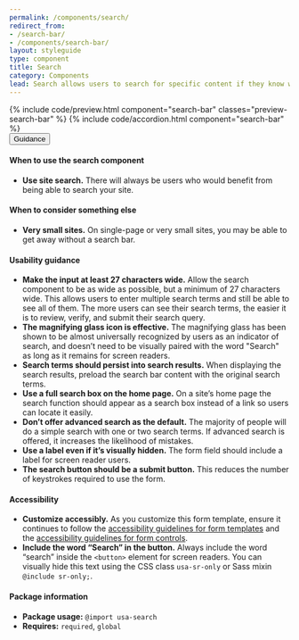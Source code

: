 ```yaml
---
permalink: /components/search/
redirect_from:
- /search-bar/
- /components/search-bar/
layout: styleguide
type: component
title: Search
category: Components
lead: Search allows users to search for specific content if they know what search terms to use or can’t find desired content in the main navigation
---
```


<section class="site-component-section">
  {% include code/preview.html component="search-bar" classes="preview-search-bar" %}
  {% include code/accordion.html component="search-bar" %}
  <div class="usa-accordion usa-accordion--bordered site-accordion-docs">
    <button class="usa-button-unstyled usa-accordion__button"
        aria-expanded="true" aria-controls="search-bar-docs">
      Guidance
    </button>
    <div id="search-bar-docs" aria-hidden="false" class="usa-accordion__content site-component-usage">
      <h4>When to use the search component</h4>
      <ul class="usa-content-list">
        <li><strong>Use site search.</strong> There will always be users who  would benefit from being able to search your site.</li>
      </ul>
      <h4>When to consider something else</h4>
      <ul class="usa-content-list">
        <li><strong>Very small sites.</strong> On single-page or very small sites, you may be able to get away without a search bar.</li>
      </ul>
      <h4>Usability guidance</h4>
      <ul class="usa-content-list">
        <li><strong>Make the input at least 27 characters wide.</strong> Allow the search component to be as wide as possible, but a minimum of 27 characters wide. This allows users to enter multiple search terms and still be able to see all of them. The more users can see their search terms, the easier it is to review, verify, and submit their search query.</li>
        <li><strong>The magnifying glass icon is effective.</strong> The magnifying glass has been shown to be almost universally recognized by users as an indicator of search, and doesn’t need to be visually paired with the word "Search" as long as it remains for screen readers.</li>
        <li><strong>Search terms should persist into search results.</strong> When displaying the search results, preload the search bar content with the original search terms.</li>
        <li><strong>Use a full search box on the home page.</strong> On a site’s home page the search function should appear as a search box instead of a link so users can locate it easily.</li>
        <li><strong>Don’t offer advanced search as the default.</strong> The majority of people will do a simple search with one or two search terms. If advanced search is offered, it increases the likelihood of mistakes.</li>
        <li><strong>Use a label even if it’s visually hidden.</strong> The form field should include a label for screen reader users.</li>
        <li><strong>The search button should be a submit button.</strong> This reduces the number of keystrokes required to use the form.</li>
      </ul>
      <h4 class="usa-heading">Accessibility</h4>
      <ul class="usa-content-list">
        <li><strong>Customize accessibly.</strong> As you customize this form template, ensure it continues to follow the <a href="{{ site.baseurl }}/form-templates/">accessibility guidelines for form templates</a> and the <a href="{{ site.baseurl }}/form-controls/">accessibility guidelines for form controls</a>.</li>
        <li><strong>Include the word “Search” in the button.</strong> Always include the word “search” inside the <code>&lt;button&gt;</code> element for screen readers. You can visually hide this text using the CSS class <code>usa-sr-only</code> or Sass mixin <code>@include sr-only;</code>.</li>
      </ul>
      <h4 class="usa-heading">Package information</h4>
      <ul class="usa-content-list">
        <li>
          <strong>Package usage:</strong> <code>@import usa-search</code>
        </li>
        <li>
          <strong>Requires:</strong> <code>required</code>, <code>global</code>
        </li>
      </ul>
    </div>
  </div>
</section>
